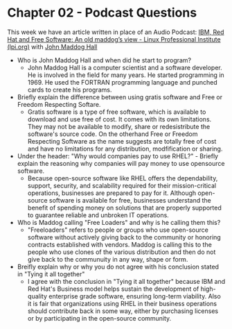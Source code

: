 # Chapter 02 - Podcast Questions

This week we have an article written in place of an Audio Podcast: [IBM, Red Hat and Free Software: An old maddog’s view - Linux Professional Institute (lpi.org)](https://www.lpi.org/blog/2023/07/30/ibm-red-hat-and-free-software-an-old-maddogs-view/ "interview with maddog hall") with [John Maddog Hall](https://en.wikipedia.org/wiki/Jon_Hall_(programmer) "wiki article of John Hall")

* Who is John Maddog Hall and when did he start to program?
  * John Maddog Hall is a computer scientist and a software developer. He is involved in the field for many years. He started programming in 1969. He used the FORTRAN programming language and punched cards to create his programs. 
* Briefly explain the difference between using gratis software and Free or Freedom Respecting Softare.
  * Gratis software is a type of free software, which is available to download and use free of cost. It comes with its own limitations. They may not be available to modify, share or redesistribute the software's source code. On the otherhand Free or Freedom Respecting Software as the name suggests are totally free of cost and have no limitations for any distribution, modfification or sharing.
* Under the header: "Why would companies pay to use RHEL?" - Briefly explain the reasoning why companies will pay money to use opensource software.
  * Because open-source software like RHEL offers the dependability, support, security, and scalability required for their mission-critical operations, businesses are prepared to pay for it. Although open-source software is available for free, businesses understand the benefit of spending money on solutions that are properly supported to guarantee reliable and unbroken IT operations.
* Who is Maddog calling "Free Loaders" and why is he calling them this?
  *  "Freeloaders" refers to people or groups who use open-source software without actively giving back to the community or honoring contracts established with vendors. Maddog is calling this to the people who use clones of the various distribution and then do not give back to the communuity in any way, shape or form.
* Breifly explain why or why you do not agree with his conclusion stated in "Tying it all together"
  * I agree with the conclusion in "Tying it all together" because IBM and Red Hat's Business model helps sustain the development of high-quality enterprise grade software, ensuring long-term viability. Also it is fair that organizations using RHEL in their business operations should contribute back in some way, either by purchasing licenses or by participating in the open-source community.
